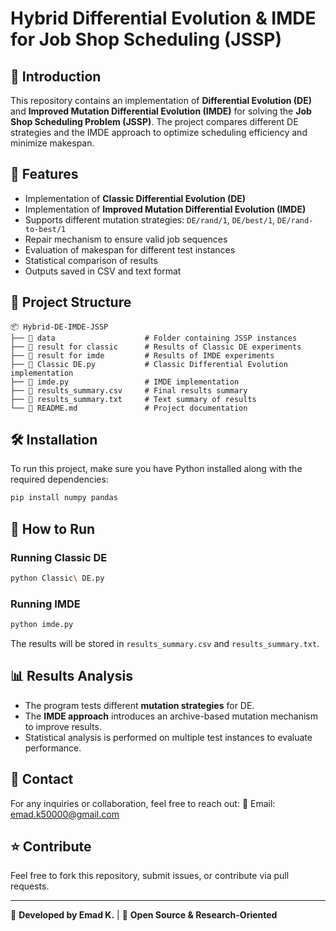 # Hybrid Differential Evolution & IMDE for Job Shop Scheduling (JSSP)

## 📌 Introduction
This repository contains an implementation of **Differential Evolution (DE)** and **Improved Mutation Differential Evolution (IMDE)** for solving the **Job Shop Scheduling Problem (JSSP)**. The project compares different DE strategies and the IMDE approach to optimize scheduling efficiency and minimize makespan.

## 🚀 Features
- Implementation of **Classic Differential Evolution (DE)**
- Implementation of **Improved Mutation Differential Evolution (IMDE)**
- Supports different mutation strategies: `DE/rand/1`, `DE/best/1`, `DE/rand-to-best/1`
- Repair mechanism to ensure valid job sequences
- Evaluation of makespan for different test instances
- Statistical comparison of results
- Outputs saved in CSV and text format

## 📂 Project Structure
```
📦 Hybrid-DE-IMDE-JSSP
├── 📁 data                    # Folder containing JSSP instances
├── 📁 result for classic      # Results of Classic DE experiments
├── 📁 result for imde         # Results of IMDE experiments
├── 📜 Classic DE.py           # Classic Differential Evolution implementation
├── 📜 imde.py                 # IMDE implementation
├── 📜 results_summary.csv     # Final results summary
├── 📜 results_summary.txt     # Text summary of results
└── 📜 README.md               # Project documentation
```

## 🛠️ Installation
To run this project, make sure you have Python installed along with the required dependencies:

```sh
pip install numpy pandas
```

## 📌 How to Run
### Running Classic DE
```sh
python Classic\ DE.py
```
### Running IMDE
```sh
python imde.py
```

The results will be stored in `results_summary.csv` and `results_summary.txt`.

## 📊 Results Analysis
- The program tests different **mutation strategies** for DE.
- The **IMDE approach** introduces an archive-based mutation mechanism to improve results.
- Statistical analysis is performed on multiple test instances to evaluate performance.

## 📧 Contact
For any inquiries or collaboration, feel free to reach out:
📩 Email: [emad.k50000@gmail.com](mailto:emad.k50000@gmail.com)

## ⭐ Contribute
Feel free to fork this repository, submit issues, or contribute via pull requests.

---
🔹 **Developed by Emad K.** | 🔹 **Open Source & Research-Oriented**

